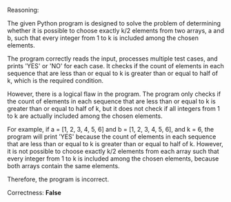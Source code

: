 Reasoning:

The given Python program is designed to solve the problem of determining whether it is possible to choose exactly k/2 elements from two arrays, a and b, such that every integer from 1 to k is included among the chosen elements.

The program correctly reads the input, processes multiple test cases, and prints 'YES' or 'NO' for each case. It checks if the count of elements in each sequence that are less than or equal to k is greater than or equal to half of k, which is the required condition.

However, there is a logical flaw in the program. The program only checks if the count of elements in each sequence that are less than or equal to k is greater than or equal to half of k, but it does not check if all integers from 1 to k are actually included among the chosen elements.

For example, if a = [1, 2, 3, 4, 5, 6] and b = [1, 2, 3, 4, 5, 6], and k = 6, the program will print 'YES' because the count of elements in each sequence that are less than or equal to k is greater than or equal to half of k. However, it is not possible to choose exactly k/2 elements from each array such that every integer from 1 to k is included among the chosen elements, because both arrays contain the same elements.

Therefore, the program is incorrect.

Correctness: **False**